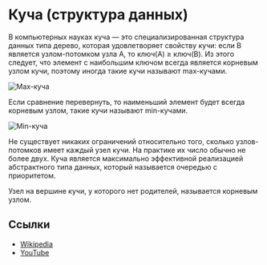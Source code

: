 # Куча (структура данных)

В компьютерных науках куча — это специализированная структура данных типа дерево, которая удовлетворяет свойству кучи:
если B является узлом-потомком узла A, то ключ(A) ≥ ключ(B). Из этого следует, что элемент с наибольшим ключом всегда
является корневым узлом кучи, поэтому иногда такие кучи называют max-кучами.

![Max-куча](https://upload.wikimedia.org/wikipedia/commons/3/38/Max-Heap.svg)

Если сравнение перевернуть, то наименьший элемент будет всегда корневым узлом, такие кучи называют min-кучами.

![Min-куча](https://upload.wikimedia.org/wikipedia/commons/6/69/Min-heap.png)

Не существует никаких ограничений относительно того, сколько узлов-потомков имеет каждый узел кучи. На практике их
число обычно не более двух. Куча является максимально эффективной реализацией абстрактного типа данных, который
называется очередью с приоритетом.

Узел на вершине кучи, у которого нет родителей, называется корневым узлом.

## Ссылки

- [Wikipedia](https://ru.wikipedia.org/wiki/Куча_(структура_данных))
- [YouTube](https://www.youtube.com/watch?v=noQ4SUoqrQA)
